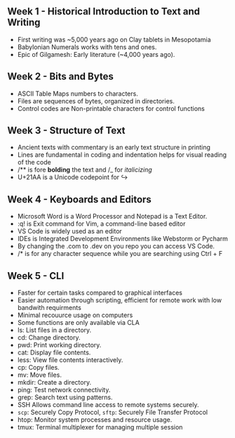 ## Week 1 - Historical Introduction to Text and Writing
- First writing was ~5,000 years ago on Clay tablets in Mesopotamia
- Babylonian Numerals works with tens and ones.
- Epic of Gilgamesh: Early literature (~4,000 years ago).
## Week 2 - Bits and Bytes
- ASCII Table Maps numbers to characters.
- Files are sequences of bytes, organized in directories.
- Control codes are Non-printable characters for control functions
## Week 3 - Structure of Text
- Ancient texts with commentary is an early text structure in printing
- Lines are fundamental in coding and indentation helps for visual reading of the code
- /** is fore **bolding** the text and /_ for _italicizing_
- U+21AA is a Unicode codepoint for ↪️
## Week 4 - Keyboards and Editors
- Microsoft Word is a Word Processor and Notepad is a Text Editor.
- :q! is Exit command for Vim, a command-line based editor
- VS Code is widely used as an editor
- IDEs is Integrated Development Environments like Webstorm or Pycharm
- By changing the .com to .dev on you repo you can access VS Code.
- /* is for any character sequence while you are searching using Ctrl + F 
## Week 5 - CLI
- Faster for certain tasks compared to graphical interfaces
- Easier automation through scripting, efficient for remote work with low bandwith requirments
- Minimal recouurce usage on computers
- Some functions are only available via CLA
- ls: List files in a directory.
- cd: Change directory.
- pwd: Print working directory.
- cat: Display file contents.
- less: View file contents interactively.
- cp: Copy files.
- mv: Move files.
- mkdir: Create a directory.
- ping: Test network connectivity.
- grep: Search text using patterns.
- SSH Allows command line access to remote systems securely.
- ```scp```: Securely Copy Protocol, ```sftp```: Securely File Transfer Protocol
- htop: Monitor system processes and resource usage.
- tmux: Terminal multiplexer for managing multiple session

